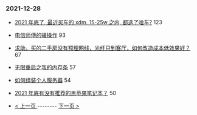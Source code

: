 ### 2021-12-28 
- [2021 年底了, 最近买车的 xdm, 15-25w 之内, 都选了啥车?](https://www.v2ex.com/t/824851) 123
- [电信师傅的骚操作](https://www.v2ex.com/t/824768) 93
- [求助，买的二手房没有预埋网线，光纤只到客厅，如何改造成本低效果好？](https://www.v2ex.com/t/824790) 67
- [无限重启之我的内存条](https://www.v2ex.com/t/824774) 57
- [如何组装个人服务器](https://www.v2ex.com/t/824888) 54
- [2021 年底有没有推荐的黑苹果笔记本？](https://www.v2ex.com/t/824777) 50 

- [ < 上一页 ](https://github.com/able8/v2ex-hot-record/blob/master/2021-12-27.md) -------- [ 下一页 > ](https://github.com/able8/v2ex-hot-record/blob/master/2021-12-29.md)